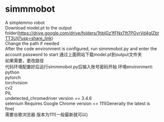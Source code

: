 # simmmobot
A simplemmo robot  
Download model.pt to the output folder(https://drive.google.com/drive/folders/1hbIGz1fFNxTft7PGyrVd4glZbtTT3UIj?usp=share_link)  
Change the path if needed  
After the code environment is configured, run simmmobot.py and enter the account password to start
通过上面网站下载model.pt到output文件夹  
如果需要，更改路径  
代码环境配置好后运行simmmobot.py后输入账号密码开始
环境environment:  
python  
pytorch  
torchvision  
cv2  
PIL  
undetected_chromedriver   version == 3.4.6  
selenium
Requires Google Chrome    version == 111(Generally the latest is fine)  
需要谷歌浏览器   版本为111(一般最新就可以)
